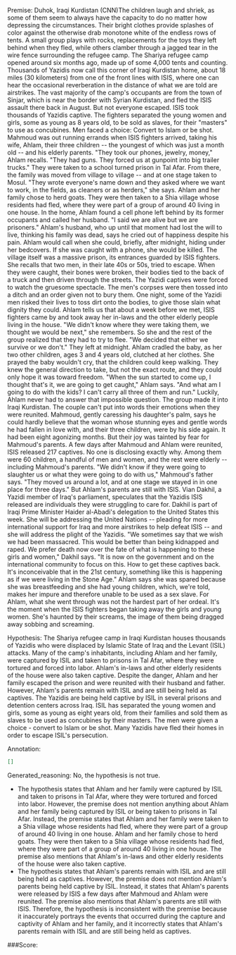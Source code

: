 
Premise:
Duhok, Iraqi Kurdistan (CNN)The children laugh and shriek, as some of them seem to always have the capacity to do no matter how depressing the circumstances. Their bright clothes provide splashes of color against the otherwise drab monotone white of the endless rows of tents. A small group plays with rocks, replacements for the toys they left behind when they fled, while others clamber through a jagged tear in the wire fence surrounding the refugee camp. The Shariya refugee camp opened around six months ago, made up of some 4,000 tents and counting. Thousands of Yazidis now call this corner of Iraqi Kurdistan home, about 18 miles (30 kilometers) from one of the front lines with ISIS, where one can hear the occasional reverberation in the distance of what we are told are airstrikes. The vast majority of the camp's occupants are from the town of Sinjar, which is near the border with Syrian Kurdistan, and fled the ISIS assault there back in August. But not everyone escaped. ISIS took thousands of Yazidis captive. The fighters separated the young women and girls, some as young as 8 years old, to be sold as slaves, for their "masters" to use as concubines. Men faced a choice: Convert to Islam or be shot. Mahmoud was out running errands when ISIS fighters arrived, taking his wife, Ahlam, their three children -- the youngest of which was just a month old -- and his elderly parents. "They took our phones, jewelry, money," Ahlam recalls. "They had guns. They forced us at gunpoint into big trailer trucks." They were taken to a school turned prison in Tal Afar. From there, the family was moved from village to village -- and at one stage taken to Mosul. "They wrote everyone's name down and they asked where we want to work, in the fields, as cleaners or as herders," she says. Ahlam and her family chose to herd goats. They were then taken to a Shia village whose residents had fled, where they were part of a group of around 40 living in one house. In the home, Ahlam found a cell phone left behind by its former occupants and called her husband. "I said we are alive but we are prisoners." Ahlam's husband, who up until that moment had lost the will to live, thinking his family was dead, says he cried out of happiness despite his pain. Ahlam would call when she could, briefly, after midnight, hiding under her bedcovers. If she was caught with a phone, she would be killed. The village itself was a massive prison, its entrances guarded by ISIS fighters. She recalls that two men, in their late 40s or 50s, tried to escape. When they were caught, their bones were broken, their bodies tied to the back of a truck and then driven through the streets. The Yazidi captives were forced to watch the gruesome spectacle. The men's corpses were then tossed into a ditch and an order given not to bury them. One night, some of the Yazidi men risked their lives to toss dirt onto the bodies, to give those slain what dignity they could. Ahlam tells us that about a week before we met, ISIS fighters came by and took away her in-laws and the other elderly people living in the house. "We didn't know where they were taking them, we thought we would be next," she remembers. So she and the rest of the group realized that they had to try to flee. "We decided that either we survive or we don't." They left at midnight. Ahlam cradled the baby, as her two other children, ages 3 and 4 years old, clutched at her clothes. She prayed the baby wouldn't cry, that the children could keep walking. They knew the general direction to take, but not the exact route, and they could only hope it was toward freedom. "When the sun started to come up, I thought that's it, we are going to get caught," Ahlam says. "And what am I going to do with the kids?  I can't carry all three of them and run." Luckily, Ahlam never had to answer that impossible question. The group made it into Iraqi Kurdistan. The couple can't put into words their emotions when they were reunited. Mahmoud, gently caressing his daughter's palm, says he could hardly believe that the woman whose stunning eyes and gentle words he had fallen in love with, and their three children, were by his side again. It had been eight agonizing months. But their joy was tainted by fear for Mahmoud's parents. A few days after Mahmoud and Ahlam were reunited, ISIS released 217 captives. No one is disclosing exactly why. Among them were 60 children, a handful of men and women, and the rest were elderly -- including Mahmoud's parents. "We didn't know if they were going to slaughter us or what they were going to do with us," Mahmoud's father says. "They moved us around a lot, and at one stage we stayed in in one place for three days." But Ahlam's parents are still with ISIS. Vian Dakhil, a Yazidi member of Iraq's parliament, speculates that the Yazidis ISIS released are individuals they were struggling to care for. Dakhil is part of Iraqi Prime Minister Haider al-Abadi's delegation to the United States this week. She will be addressing the United Nations -- pleading for more international support for Iraq and more airstrikes to help defeat ISIS -- and she will address the plight of the Yazidis. "We sometimes say that we wish we had been massacred. This would be better than being kidnapped and raped. We prefer death now over the fate of what is happening to these girls and women," Dakhil says. "It is now on the government and on the international community to focus on this. How to get these captives back. It's inconceivable that in the 21st century, something like this is happening as if we were living in the Stone Age." Ahlam says she was spared because she was breastfeeding and she had young children, which, we're told, makes her impure and therefore unable to be used as a sex slave. For Ahlam, what she went through was not the hardest part of her ordeal. It's the moment when the ISIS fighters began taking away the girls and young women. She's haunted by their screams, the image of them being dragged away sobbing and screaming.


Hypothesis:
The Shariya refugee camp in Iraqi Kurdistan houses thousands of Yazidis who were displaced by Islamic State of Iraq and the Levant (ISIL) attacks. Many of the camp's inhabitants, including Ahlam and her family, were captured by ISIL and taken to prisons in Tal Afar, where they were tortured and forced into labor. Ahlam's in-laws and other elderly residents of the house were also taken captive. Despite the danger, Ahlam and her family escaped the prison and were reunited with their husband and father. However, Ahlam's parents remain with ISIL and are still being held as captives. The Yazidis are being held captive by ISIL in several prisons and detention centers across Iraq. ISIL has separated the young women and girls, some as young as eight years old, from their families and sold them as slaves to be used as concubines by their masters. The men were given a choice - convert to Islam or be shot. Many Yazidis have fled their homes in order to escape ISIL's persecution.

Annotation:
```json
[]
```

Generated_reasoning:
No, the hypothesis is not true. 
- The hypothesis states that Ahlam and her family were captured by ISIL and taken to prisons in Tal Afar, where they were tortured and forced into labor. However, the premise does not mention anything about Ahlam and her family being captured by ISIL or being taken to prisons in Tal Afar. Instead, the premise states that Ahlam and her family were taken to a Shia village whose residents had fled, where they were part of a group of around 40 living in one house. Ahlam and her family chose to herd goats. They were then taken to a Shia village whose residents had fled, where they were part of a group of around 40 living in one house. The premise also mentions that Ahlam's in-laws and other elderly residents of the house were also taken captive. 
- The hypothesis states that Ahlam's parents remain with ISIL and are still being held as captives. However, the premise does not mention Ahlam's parents being held captive by ISIL. Instead, it states that Ahlam's parents were released by ISIS a few days after Mahmoud and Ahlam were reunited. The premise also mentions that Ahlam's parents are still with ISIS. Therefore, the hypothesis is inconsistent with the premise because it inaccurately portrays the events that occurred during the capture and captivity of Ahlam and her family, and it incorrectly states that Ahlam's parents remain with ISIL and are still being held as captives.

###Score:

